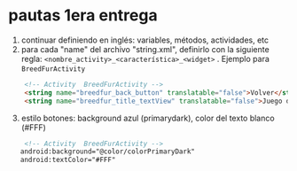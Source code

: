 # pautas 1era entrega
1. continuar definiendo en inglés: variables, métodos, actividades, etc 
2. para cada "name" del archivo "string.xml", definirlo con la siguiente regla: `<nombre_activity>_<característica>_<widget>`
. Ejemplo para `BreedFurActivity`
```html 
    <!-- Activity  BreedFurActivity -->
    <string name="breedfur_back_button" translatable="false">Volver</string>
    <string name="breedfur_title_textView" translatable="false">Juego de Razas y Pelajes</string>

```

3. estilo botones: background azul (primarydark), color del texto blanco (#FFF)
```xml
    <!-- Activity  BreedFurActivity -->
   android:background="@color/colorPrimaryDark"
   android:textColor="#FFF"

```

